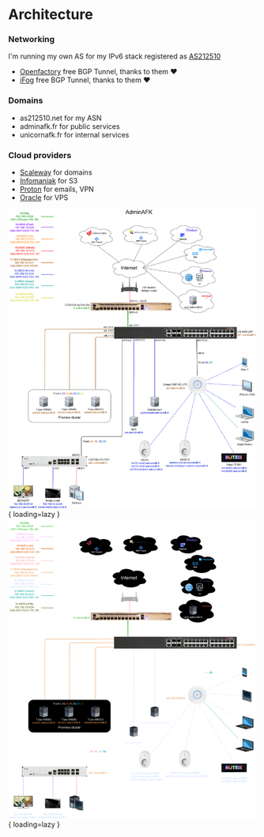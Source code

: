 # Architecture

### Networking

I'm running my own AS for my IPv6 stack registered as [AS212510](https://as212510.net)

- [Openfactory](https://www.openfactory.net/) free BGP Tunnel, thanks to them :heart:
- [iFog](https://bgptunnel.com/) free BGP Tunnel, thanks to them :heart:

### Domains

- as212510.net for my ASN
- adminafk.fr for public services
- unicornafk.fr for internal services

### Cloud providers

- [Scaleway](https://www.scaleway.com/en/) for domains
- [Infomaniak](https://www.infomaniak.com/en) for S3
- [Proton](https://proton.me/en) for emails, VPN
- [Oracle](https://www.oracle.com/) for VPS

![Homelab diagram](../assets/architecture_light.png#only-light){ loading=lazy }
![Homelab diagram](../assets/architecture_dark.png#only-dark){ loading=lazy }
